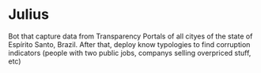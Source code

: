 # Julius
Bot that capture data from Transparency Portals of all cityes of the state of Espírito Santo, Brazil. After that, deploy know typologies to find corruption indicators (people with two public jobs, companys selling overpriced stuff, etc)

